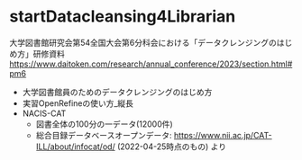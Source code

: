 # startDatacleansing4Librarian
大学図書館研究会第54全国大会第6分科会における「データクレンジングのはじめ方」研修資料
https://www.daitoken.com/research/annual_conference/2023/section.html#pm6

- 大学図書館員のためのデータクレンジングのはじめ方
- 実習OpenRefineの使い方_縦長
- NACIS-CAT
    - 図書全体の100分の一データ(12000件)
    - 総合目録データベースオープンデータ: https://www.nii.ac.jp/CAT-ILL/about/infocat/od/ (2022-04-25時点のもの) より
